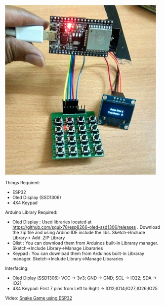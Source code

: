<img src="https://github.com/AnandVetcha/HackerBox/blob/master/Box15/Pictures/Snake_ESP32.jpg" alt="Snake Game ESP32">

Things Required:
- ESP32
- Oled Display (SSD1306)
- 4X4 Keypad 

Arduino Library Required:
- Oled Display : Used libraries located at https://github.com/squix78/esp8266-oled-ssd1306/releases . Download the zip file and using Ardino IDE include the libs. Sketch->Include Library-> Add .ZIP Library
- Qlist : You can download them from Arduinos built-in Libraray manager. Sketch->Include Library->Manage Libararies
- Keypad : You can download them from Arduinos built-in Libraray manager. Sketch->Include Library->Manage Libararies

Interfacing:
- Oled Diplay (SSD1306):
VCC -> 3v3;
GND -> GND;
SCL -> IO22;
SDA -> IO21;
- 4X4 Keypad:
FIrst 7 pins from Left to Right -> IO12;IO14;IO27;IO26;IO25

Video:
[Snake Game using ESP32](https://www.youtube.com/watch?v=Favfaeqm_Zo)
